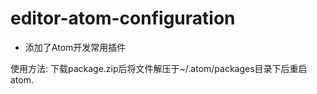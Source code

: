 # editor-atom-configuration

- 添加了Atom开发常用插件

使用方法: 下载package.zip后将文件解压于~/.atom/packages目录下后重启atom.
